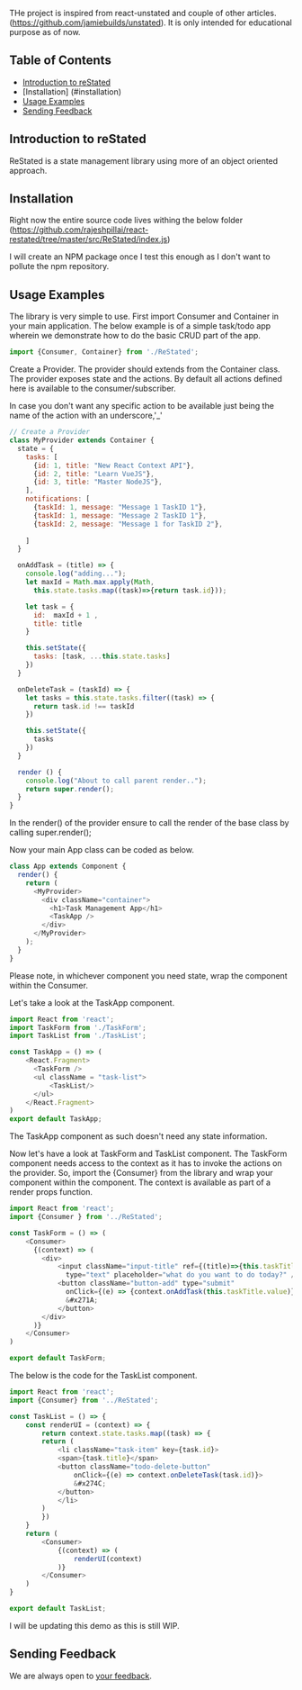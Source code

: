THe project is inspired from react-unstated and couple of other articles.(https://github.com/jamiebuilds/unstated).  It is only intended for educational purpose as of now.

## Table of Contents

- [Introduction to reStated](#intro-to-restated)
- [Installation] (#installation)
- [Usage Examples](#usage-examples)
- [Sending Feedback](#sending-feedback)

## Introduction to reStated

ReStated is a state management library using more of an object oriented approach.

## Installation
Right now the entire source code lives withing the below folder
(https://github.com/rajeshpillai/react-restated/tree/master/src/ReStated/index.js)

I will create an NPM package once I test this enough as I don't want to 
pollute the npm repository.

## Usage Examples

The library is very simple to use.  First import Consumer and Container
in your main application.  The below example is of a simple task/todo
app wherein we demonstrate how to do the basic CRUD part of the app.

```js
import {Consumer, Container} from './ReStated';
```

Create a Provider.  The provider should extends from the Container class.
The provider exposes state and the actions.  By default all actions defined
here is available to the consumer/subscriber.

In case you don't want any specific action to be available just being the
name of the action with an underscore,'_'
```js
// Create a Provider
class MyProvider extends Container {
  state = {
    tasks: [
      {id: 1, title: "New React Context API"},
      {id: 2, title: "Learn VueJS"},
      {id: 3, title: "Master NodeJS"},
    ],
    notifications: [
      {taskId: 1, message: "Message 1 TaskID 1"},
      {taskId: 1, message: "Message 2 TaskID 1"},
      {taskId: 2, message: "Message 1 for TaskID 2"},
      
    ]
  }

  onAddTask = (title) => {
    console.log("adding...");
    let maxId = Math.max.apply(Math,
      this.state.tasks.map((task)=>{return task.id}));

    let task = {
      id:  maxId + 1 ,
      title: title
    }

    this.setState({
      tasks: [task, ...this.state.tasks]
    })
  }

  onDeleteTask = (taskId) => {
    let tasks = this.state.tasks.filter((task) => {
      return task.id !== taskId
    })

    this.setState({
      tasks
    })
  }

  render () {
    console.log("About to call parent render..");
    return super.render();
  }
}

```

In the render() of the provider ensure to call the render of the base class
by calling super.render();

Now your main App class can be coded as below.

```js
class App extends Component {
  render() {
    return (
      <MyProvider>
        <div className="container">
          <h1>Task Management App</h1>
          <TaskApp />
        </div>
      </MyProvider>
    );
  }
}
```

Please note, in whichever component you need state, wrap the component 
within the Consumer.

Let's take a look at the TaskApp component.

```js
import React from 'react';
import TaskForm from './TaskForm';
import TaskList from './TaskList';

const TaskApp = () => (
    <React.Fragment>
      <TaskForm />
      <ul className = "task-list">
          <TaskList/>
      </ul>
    </React.Fragment>
)
export default TaskApp;


```

The TaskApp component as such doesn't need any state information.

Now let's have a look at TaskForm and TaskList component.  The TaskForm
component needs access to the context as it has to invoke the actions
on the provider.  So, import the {Consumer} from the library and wrap
your component within the <Consumer> component.  The context is available
as part of a render props function.

```js
import React from 'react';
import {Consumer } from '../ReStated';

const TaskForm = () => (
    <Consumer>
      {(context) => (
        <div>
            <input className="input-title" ref={(title)=>{this.taskTitle = title}} 
              type="text" placeholder="what do you want to do today?" />
            <button className="button-add" type="submit"
              onClick={(e) => {context.onAddTask(this.taskTitle.value)}}>
              &#x271A;
            </button>
        </div>
      )}
    </Consumer>
)

export default TaskForm;
```

The below is the code for the TaskList component.

```js
import React from 'react';
import {Consumer} from '../ReStated';

const TaskList = () => {
    const renderUI = (context) => {
        return context.state.tasks.map((task) => {
        return (
            <li className="task-item" key={task.id}>
            <span>{task.title}</span>
            <button className="todo-delete-button"
                onClick={(e) => context.onDeleteTask(task.id)}>
                &#x274C;
            </button>
            </li>
        )
        })
    }
    return (
        <Consumer>
            {(context) => (
                renderUI(context)
            )}
        </Consumer>
    )
}

export default TaskList;

```

I will be updating this demo as this is still WIP.
## Sending Feedback

We are always open to [your feedback](https://github.com/rajeshpillai/react-restated/issues).
